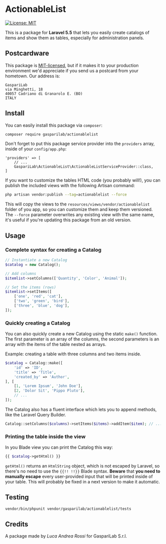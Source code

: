 # ActionableList

[![License: MIT](https://img.shields.io/badge/License-MIT-yellow.svg)](https://opensource.org/licenses/MIT)

This is a package for **Laravel 5.5** that lets you easily create catalogs of items and show them as tables, especially for administration panels.

## Postcardware

This package is [MIT-licensed](LICENSE.md), but if it makes it to your production environment we'd appreciate if you send us a postcard from your hometown. Our address is:
```
GaspariLab
via Minghetti, 18
40057 Cadriano di Granarolo E. (BO)
ITALY
```

## Install

You can easily install this package via `composer`:
``` bash
composer require gasparilab/actionablelist
```

Don't forget to put this package service provider into the `providers` array, inside of your `config/app.php`:
```
'providers' => [
    // ...
    GaspariLab\ActionableList\ActionableListServiceProvider::class,
]
```

If you want to customize the tables HTML code (you probably will!), you can publish the included views with the following Artisan command:
``` bash
php artisan vendor:publish --tag=actionablelist --force
```

This will copy the views to the `resources/views/vendor/actionablelist` folder of you app, so you can customize them and keep them versioned. The `--force` parameter overwrites any existing view with the same name, it's useful if you're updating this package from an old version.

## Usage

### Complete syntax for creating a Catalog
``` php
// Instantiate a new Catalog
$catalog = new Catalog();

// Add columns
$itemlist->setColumns(['Quantity', 'Color', 'Animal']);

// Set the items (rows)
$itemlist->setItems([
    ['one', 'red', 'cat'],
    ['two', 'green', 'bird'],
    ['three', 'blue', 'dog'],
]);
```

### Quickly creating a Catalog
You can also quickly create a new Catalog using the static `make()` function. The first parameter is an array of the columns, the second parameters is an array with the items of the table nested as arrays.

Example: creating a table with three columns and two items inside.
``` php
$catalog = Catalog::make([
    'id' => 'ID',
    'title' => 'Title',
    'created_by' => 'Author',
], [
    [1, 'Lorem Ipsum', 'John Doe'],
    [2, 'Dolor Sit', 'Pippo Pluto'],
    // ...
]);
```

The Catalog also has a fluent interface which lets you to append methods, like the Laravel Query Builder.
``` php
Catalog::setColumns($columns)->setItems($items)->addItem($item); // ...and so on
```

### Printing the table inside the view

In you Blade view you can print the Catalog this way:
``` php
{{ $catalog->getHtml() }}
```

`getHtml()` returns an `HtmlString` object, which is not escaped by Laravel, so there's no need to use the `{{!! !!}}` Blade syntax. **Beware** that **you need to manually escape** every user-provided input that will be printed inside of your table. This will probably be fixed in a next version to make it automatic.

## Testing

``` bash
vendor/bin/phpunit vendor/gasparilab/actionablelist/tests
```

## Credits

A package made by *Luca Andrea Rossi* for GaspariLab S.r.l.
